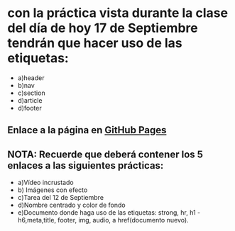 # **con la práctica vista durante la clase del día de hoy 17 de Septiembre tendrán que hacer uso de las etiquetas:** 

- a)header
- b)nav
- c)section
- d)article
- d)footer

## Enlace a la página en [GitHub Pages](https://angelblk.github.io/Uso-de-las-etiquetas/)
## NOTA: Recuerde que deberá contener los 5 enlaces a las siguientes prácticas:

- a)Vídeo incrustado
- b) Imágenes con efecto
- c)Tarea del 12 de Septiembre
- d)Nombre centrado y color de fondo
- e)Documento donde haga uso de las etiquetas: strong, hr, h1 - h6,meta,title, footer, img, audio, a href(documento nuevo).